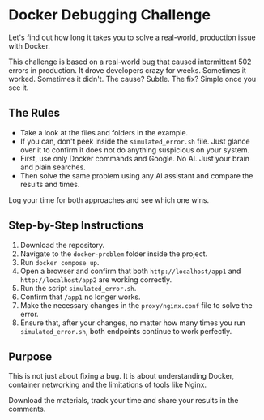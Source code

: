 # Docker Debugging Challenge

Let's find out how long it takes you to solve a real-world, production issue with Docker.

This challenge is based on a real-world bug that caused intermittent 502 errors in production. It drove developers crazy for weeks. Sometimes it worked. Sometimes it didn't. The cause? Subtle. The fix? Simple once you see it.

## The Rules

- Take a look at the files and folders in the example.
- If you can, don't peek inside the `simulated_error.sh` file. Just glance over it to confirm it does not do anything suspicious on your system.
- First, use only Docker commands and Google. No AI. Just your brain and plain searches.
- Then solve the same problem using any AI assistant and compare the results and times.

Log your time for both approaches and see which one wins.

## Step-by-Step Instructions

1. Download the repository.
2. Navigate to the `docker-problem` folder inside the project.
3. Run `docker compose up`.
4. Open a browser and confirm that both `http://localhost/app1` and `http://localhost/app2` are working correctly.
5. Run the script `simulated_error.sh`.
6. Confirm that `/app1` no longer works.
7. Make the necessary changes in the `proxy/nginx.conf` file to solve the error.
8. Ensure that, after your changes, no matter how many times you run `simulated_error.sh`, both endpoints continue to work perfectly.

## Purpose

This is not just about fixing a bug. It is about understanding Docker, container networking and the limitations of tools like Nginx.

Download the materials, track your time and share your results in the comments.
